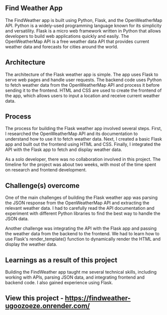 ## Find Weather App

The FindWeather app is built using Python, Flask, and the OpenWeatherMap API. 
Python is a widely-used programming language known for its simplicity and versatility. Flask is a micro web framework written in Python that allows developers to build web applications quickly and easily. The OpenWeatherMap API is a free weather data API that provides current weather data and forecasts for cities around the world.

## Architecture
The architecture of the Flask weather app is simple. The app uses Flask to serve web pages and handle user requests. The backend code uses Python to fetch weather data from the OpenWeatherMap API and process it before sending it to the frontend. HTML and CSS are used to create the frontend of the app, which allows users to input a location and receive current weather data.

## Process
The process for building the Flask weather app involved several steps. First, I researched the OpenWeatherMap API and its documentation to understand how to use it to fetch weather data. Next, I created a basic Flask app and built out the frontend using HTML and CSS. Finally, I integrated the API with the Flask app to fetch and display weather data.

As a solo developer, there was no collaboration involved in this project. The timeline for the project was about two weeks, with most of the time spent on research and frontend development.

## Challenge(s) overcome
One of the main challenges of building the Flask weather app was parsing the JSON response from the OpenWeatherMap API and extracting the relevant weather data. I had to carefully read the API documentation and experiment with different Python libraries to find the best way to handle the JSON data.

Another challenge was integrating the API with the Flask app and passing the weather data from the backend to the frontend. We had to learn how to use Flask's render_template() function to dynamically render the HTML and display the weather data.

## Learnings as a result of this project
Building the FindWeather app taught me several technical skills, including working with APIs, parsing JSON data, and integrating frontend and backend code. I also gained experience using Flask.

## View this project - https://findweather-ugoozoeze.onrender.com/

